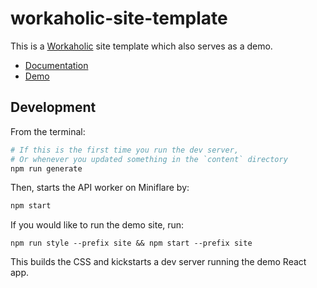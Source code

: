 # workaholic-site-template

This is a [Workaholic](https://github.com/edmundhung/workaholic) site template which also serves as a demo.

- [Documentation](./content)
- [Demo](https://demo.workaholic.site)

## Development

From the terminal:

```sh
# If this is the first time you run the dev server,
# Or whenever you updated something in the `content` directory
npm run generate
```

Then, starts the API worker on Miniflare by:

```sh
npm start
```

If you would like to run the demo site, run:

```
npm run style --prefix site && npm start --prefix site
```

This builds the CSS and kickstarts a dev server running the demo React app.
